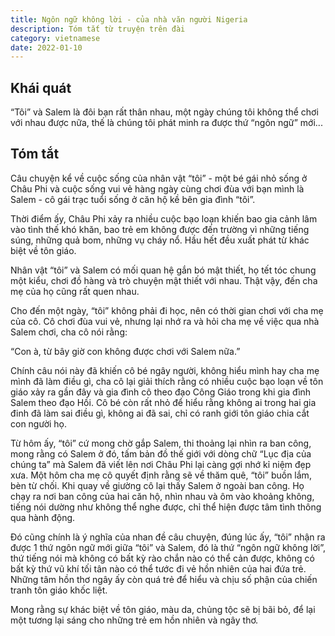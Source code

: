 ```yaml
---
title: Ngôn ngữ không lời - của nhà văn người Nigeria
description: Tóm tắt từ truyện trên đài
category: vietnamese
date: 2022-01-10
---
```


## Khái quát

“Tôi” và Salem là đôi bạn rất thân nhau, một ngày chúng tôi không thể chơi với nhau được nữa, thế là chúng tôi phát minh ra được thứ “ngôn ngữ” mới...

## Tóm tắt

Câu chuyện kể về cuộc sống của nhân vật “tôi” - một bé gái nhỏ sống ở Châu Phi và cuộc sống vui vẻ hàng ngày cùng chơi đùa với bạn mình là Salem - cô gái trạc tuổi sống ở căn hộ kề bên gia đình “tôi”.

Thời điểm ấy, Châu Phi xảy ra nhiều cuộc bạo loạn khiến bao gia cảnh lâm vào tình thế khó khăn, bao trẻ em không được đến trường vì những tiếng súng, những quả bom, những vụ cháy nổ. Hầu hết đều xuất phát từ khác biệt về tôn giáo.

Nhân vật “tôi” và Salem có mối quan hệ gắn bó mật thiết, họ tết tóc chung một kiểu, chơi đồ hàng và trò chuyện mật thiết với nhau. Thật vậy, đến cha mẹ của họ cũng rất quen nhau.

Cho đến một ngày, “tôi” không phải đi học, nên có thời gian chơi với cha mẹ của cô. Cô chơi đùa vui vẻ, nhưng lại nhớ ra và hỏi cha mẹ về việc qua nhà Salem chơi, cha cô nói rằng:

“Con à, từ bây giờ con không được chơi với Salem nữa.”

Chính câu nói này đã khiến cô bé ngây người, không hiểu mình hay cha mẹ mình đã làm điều gì, cha cô lại giải thích rằng có nhiều cuộc bạo loạn về tôn giáo xảy ra gần đây và gia đình cô theo đạo Công Giáo trong khi gia đình Salem theo đạo Hồi. Cô bé còn rất nhỏ để hiểu rằng không ai trong hai gia đinh đã làm sai điều gì, không ai đã sai, chỉ có ranh giới tôn giáo chia cắt con người họ.

Từ hôm ấy, “tôi” cứ mong chờ gắp Salem, thi thoảng lại nhìn ra ban công, mong rằng có Salem ở đó, tấm bản đồ thế giới với dòng chữ “Lục địa của chúng ta” mà Salem đã viết lên nơi Châu Phi lại càng gợi nhớ kỉ niệm đẹp xưa. Một hôm cha mẹ cô quyết định rằng sẽ về thăm quê, “tôi” buồn lắm, bèn từ chối. Khi quay về giường cô lại thấy Salem ở ngoài ban công. Họ chạy ra nơi ban công của hai căn hộ, nhìn nhau và ôm vào khoảng không, tiếng nói dường như không thể nghe được, chỉ thể hiện được tâm tình thông qua hành động.

Đó cũng chính là ý nghĩa của nhan đề câu chuyện, đúng lúc ấy, “tôi” nhận ra được 1 thứ ngôn ngữ mới giữa “tôi” và Salem, đó là thứ “ngôn ngữ không lời”, thứ tiếng nói mà không có bất kỳ rào chắn nào có thể cản được, không có bất kỳ thứ vũ khí tối tân nào có thể tước đi vẻ hồn nhiên của hai đứa trẻ. Những tâm hồn thơ ngây ấy còn quá trẻ để hiểu và chịu số phận của chiến tranh tôn giáo khốc liệt.

Mong rằng sự khác biệt về tôn giáo, màu da, chủng tộc sẽ bị bãi bỏ, để lại một tương lại sáng cho những trẻ em hồn nhiên và ngây thơ.
